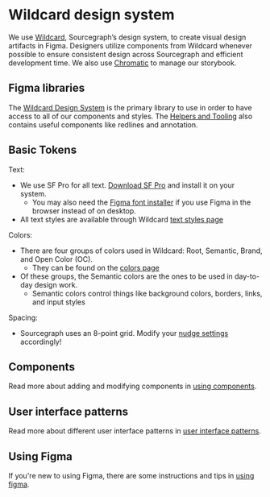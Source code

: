 # Wildcard design system

We use [Wildcard](https://www.figma.com/file/NIsN34NH7lPu04olBzddTw/Wildcard-Design-System?node-id=891%3A0), Sourcegraph’s design system, to create visual design artifacts in Figma. Designers utilize components from Wildcard whenever possible to ensure consistent design across Sourcegraph and efficient development time. We also use [Chromatic](https://www.chromatic.com/library?appId=5f0f381c0e50750022dc6bf7) to manage our storybook.

## Figma libraries

The [Wildcard Design System](https://www.figma.com/file/NIsN34NH7lPu04olBzddTw/Wildcard-Design-System?node-id=891%3A0) is the primary library to use in order to have access to all of our components and styles. The [Helpers and Tooling](https://www.figma.com/file/8qNcDzOXLj1hcOM76WDPN9/%F0%9F%9B%A0Project-Tools?node-id=72%3A20) also contains useful components like redlines and annotation.

## Basic Tokens

Text:

- We use SF Pro for all text. [Download SF Pro](https://drive.google.com/drive/folders/1X1hwQr4lGGVn5BDe4f09q_xRqboQZpsQ) and install it on your system.
  - You may also need the [Figma font installer](https://www.figma.com/downloads/) if you use Figma in the browser instead of on desktop.
- All text styles are available through Wildcard [text styles page](https://www.figma.com/file/NIsN34NH7lPu04olBzddTw/?node-id=5601%3A65477)

Colors:

- There are four groups of colors used in Wildcard: Root, Semantic, Brand, and Open Color (OC).
  - They can be found on the [colors page](https://www.figma.com/file/NIsN34NH7lPu04olBzddTw/?node-id=5123%3A64178)
- Of these groups, the Semantic colors are the ones to be used in day-to-day design work.
  - Semantic colors control things like background colors, borders, links, and input styles

Spacing:

- Sourcegraph uses an 8-point grid. Modify your [nudge settings](https://help.figma.com/hc/en-us/articles/4404575206295-Set-small-and-big-nudge-values) accordingly!

## Components

Read more about adding and modifying components in [using components](./using-components.md).

## User interface patterns

Read more about different user interface patterns in [user interface patterns](./user-interface-patterns.md).

## Using Figma

If you're new to using Figma, there are some instructions and tips in [using figma](./using-figma.md).
